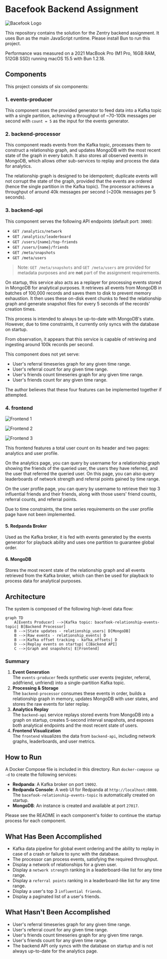 # Bacefook Backend Assignment

![Bacefook Logo](images/bacefook_logo.png)

This repository contains the solution for the Zentry backend assignment. It uses Bun as the main JavaScript runtime. Please install Bun to run this project.

Performance was measured on a 2021 MacBook Pro (M1 Pro, 16GB RAM, 512GB SSD) running macOS 15.5 with Bun 1.2.18.

## Components

This project consists of six components:

### 1. events-producer

This component uses the provided generator to feed data into a Kafka topic with a single partition, achieving a throughput of ~70-100k messages per second with `count = 5` as the input for the events generator.

### 2. backend-processor

This component reads events from the Kafka topic, processes them to construct a relationship graph, and updates MongoDB with the most recent state of the graph in every batch. It also stores all observed events in MongoDB, which allows other sub-services to replay and process the data for analytics.

The relationship graph is designed to be idempotent; duplicate events will not corrupt the state of the graph, provided that the events are ordered (hence the single partition in the Kafka topic). The processor achieves a throughput of around 40k messages per second (~200k messages per 5 seconds).

### 3. backend-api

This component serves the following API endpoints (default port: `3000`):

- `GET /analytics/network`
- `GET /analytics/leaderboard`
- `GET /users/{name}/top-friends`
- `GET /users/{name}/friends`
- `GET /meta/snapshots`
- `GET /meta/users`

> Note: `GET /meta/snapshots` and `GET /meta/users` are provided for metadata purposes and are **not** part of the assignment requirements.

On startup, this service also acts as a replayer for processing events stored in MongoDB for analytical purposes. It retrieves all events from MongoDB in batches of 100,000 records and saves them to disk to prevent memory exhaustion. It then uses these on-disk event chunks to feed the relationship graph and generate snapshot files for every 5 seconds of the records' creation times.

This process is intended to always be up-to-date with MongoDB's state. However, due to time constraints, it currently only syncs with the database on startup.

From observation, it appears that this service is capable of retrieving and ingesting around 100k records per second.

This component does not yet serve:

- User's referral timeseries graph for any given time range.
- User's referral count for any given time range.
- User's friends count timeseries graph for any given time range.
- User's friends count for any given time range.

The author believes that these four features can be implemented together if attempted.

### 4. frontend

![Frontend 1](images/frontend_1.png)

![Frontend 2](images/frontend_2.png)

![Frontend 3](images/frontend_3.png)

This frontend features a total user count on its header and two pages: analytics and user profile.

On the analytics page, you can query by username for a relationship graph showing the friends of the queried user, the users they have referred, and the user that referred the queried user. On this page, you can also query leaderboards of network strength and referral points gained by time range.

On the user profile page, you can query by username to retrieve their top 3 influential friends and their friends, along with those users' friend counts, referral counts, and referral points.

Due to time constraints, the time series requirements on the user profile page have not been implemented.

#### 5. Redpanda Broker

Used as the Kafka broker, it is fed with events generated by the events generator for playback ability and uses one partition to guarantee global order.

#### 6. MongoDB

Stores the most recent state of the relationship graph and all events retrieved from the Kafka broker, which can then be used for playback to process data for analytical purposes.

## Architecture

The system is composed of the following high-level data flow:

```mermaid
graph TD
    A[Events Producer] -->|Kafka topic: bacefook-relationship-events-topic| B[Backend Processor]
    B -->|State updates - relationship_users| D[MongoDB]
    B -->|Raw events - relationship_events| D
    B -->|Kafka offset tracking - kafka_offsets| D
    D -->|Replay events on startup| C[Backend API]
    C -->|Graph and snapshots| E[Frontend]
```

### Summary

1.  **Event Generation**  
    The `events-producer` feeds synthetic user events (register, referral, addfriend, unfriend) into a single-partition Kafka topic.
2.  **Processing & Storage**  
    The `backend-processor` consumes these events in order, builds a relationship graph in memory, updates MongoDB with user states, and stores the raw events for later replay.
3.  **Analytics Replay**  
    The `backend-api` service replays stored events from MongoDB into a graph on startup, creates 5-second interval snapshots, and exposes both analytical endpoints and the most recent state of users.
4.  **Frontend Visualization**  
    The `frontend` visualizes the data from `backend-api`, including network graphs, leaderboards, and user metrics.

## How to Run

A Docker Compose file is included in this directory. Run `docker-compose up -d` to create the following services:

- **Redpanda**: A Kafka broker on port `19092`.
- **Redpanda Console**: A web UI for Redpanda at `http://localhost:8080`. The `bacefook-relationship-events-topic` is automatically created on startup.
- **MongoDB**: An instance is created and available at port `27017`.

Please see the README in each component's folder to continue the startup process for each component.

## What Has Been Accomplished

- Kafka data pipeline for global event ordering and the ability to replay in case of a crash or failure to sync with the database.
- The processor can process events, satisfying the required throughput.
- Display a network of relationships for a given user.
- Display a `network strength` ranking in a leaderboard-like list for any time range.
- Display a `referral points` ranking in a leaderboard-like list for any time range.
- Display a user's top 3 `influential friends`.
- Display a paginated list of a user's friends.

## What Hasn't Been Accomplished

- User's referral timeseries graph for any given time range.
- User's referral count for any given time range.
- User's friends count timeseries graph for any given time range.
- User's friends count for any given time range.
- The backend API only syncs with the database on startup and is not always up-to-date for the analytics page.
